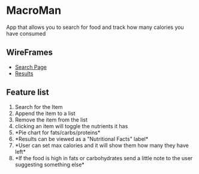 # MacroMan
App that allows you to search for food and track how many calories you have consumed

## WireFrames
* [Search Page](https://wireframe.cc/HnBw8U)
* [Results](https://wireframe.cc/I8vkcM)

## Feature list
1. Search for the Item
1. Append the item to a list
1. Remove the item from the list
1. clicking an item will toggle the nutrients it has
1. \*Pie chart for fats/carbs/proteins\*
1. \*Results can be viewed as a "Nutritional Facts" label\*
1. \*User can set max calories and it will show them how many they have left\*
1. \*If the food is high in fats or carbohydrates send a little note to the user suggesting something else\*

